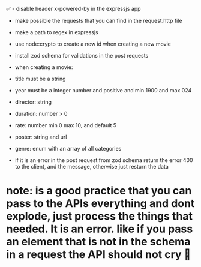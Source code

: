✅ - disable header x-powered-by in the expressjs app

- make possible the requests that you can find in the request.http file

- make a path to regex in expressjs

- use node:crypto to create a new id when creating a new movie

- install zod schema for validations in the post requests
 - when creating a movie:
  - title must be a string
  - year must be a integer number and positive and min 1900 and max 024
  - director: string
  - duration: number > 0
  - rate: number min 0 max 10, and default 5
  - poster: string and url
  - genre: enum with an array of all categories

- if it is an error in the post request from zod schema return the error 400 to the client, and the message, otherwise just resturn the data

# note: is a good practice that you can pass to the APIs everything and dont explode, just process the things that needed. It is an error. like if you pass an element that is not in the schema in a request the API should not cry 🐇

